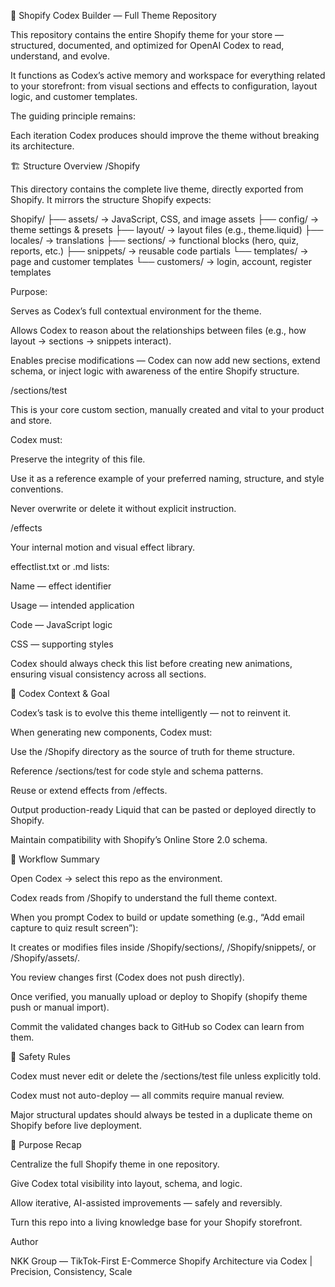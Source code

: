 🧩 Shopify Codex Builder — Full Theme Repository

This repository contains the entire Shopify theme for your store — structured, documented, and optimized for OpenAI Codex to read, understand, and evolve.

It functions as Codex’s active memory and workspace for everything related to your storefront:
from visual sections and effects to configuration, layout logic, and customer templates.

The guiding principle remains:

Each iteration Codex produces should improve the theme without breaking its architecture.

🏗️ Structure Overview
/Shopify

This directory contains the complete live theme, directly exported from Shopify.
It mirrors the structure Shopify expects:

Shopify/
├── assets/        → JavaScript, CSS, and image assets
├── config/        → theme settings & presets
├── layout/        → layout files (e.g., theme.liquid)
├── locales/       → translations
├── sections/      → functional blocks (hero, quiz, reports, etc.)
├── snippets/      → reusable code partials
└── templates/     → page and customer templates
    └── customers/ → login, account, register templates


Purpose:

Serves as Codex’s full contextual environment for the theme.

Allows Codex to reason about the relationships between files (e.g., how layout → sections → snippets interact).

Enables precise modifications — Codex can now add new sections, extend schema, or inject logic with awareness of the entire Shopify structure.

/sections/test

This is your core custom section, manually created and vital to your product and store.

Codex must:

Preserve the integrity of this file.

Use it as a reference example of your preferred naming, structure, and style conventions.

Never overwrite or delete it without explicit instruction.

/effects

Your internal motion and visual effect library.

effectlist.txt or .md lists:

Name — effect identifier

Usage — intended application

Code — JavaScript logic

CSS — supporting styles

Codex should always check this list before creating new animations, ensuring visual consistency across all sections.

🧠 Codex Context & Goal

Codex’s task is to evolve this theme intelligently — not to reinvent it.

When generating new components, Codex must:

Use the /Shopify directory as the source of truth for theme structure.

Reference /sections/test for code style and schema patterns.

Reuse or extend effects from /effects.

Output production-ready Liquid that can be pasted or deployed directly to Shopify.

Maintain compatibility with Shopify’s Online Store 2.0 schema.

🔁 Workflow Summary

Open Codex → select this repo as the environment.

Codex reads from /Shopify to understand the full theme context.

When you prompt Codex to build or update something (e.g., “Add email capture to quiz result screen”):

It creates or modifies files inside /Shopify/sections/, /Shopify/snippets/, or /Shopify/assets/.

You review changes first (Codex does not push directly).

Once verified, you manually upload or deploy to Shopify (shopify theme push or manual import).

Commit the validated changes back to GitHub so Codex can learn from them.

🧱 Safety Rules

Codex must never edit or delete the /sections/test file unless explicitly told.

Codex must not auto-deploy — all commits require manual review.

Major structural updates should always be tested in a duplicate theme on Shopify before live deployment.

🎯 Purpose Recap

Centralize the full Shopify theme in one repository.

Give Codex total visibility into layout, schema, and logic.

Allow iterative, AI-assisted improvements — safely and reversibly.

Turn this repo into a living knowledge base for your Shopify storefront.

Author

NKK Group — TikTok-First E-Commerce
Shopify Architecture via Codex | Precision, Consistency, Scale
